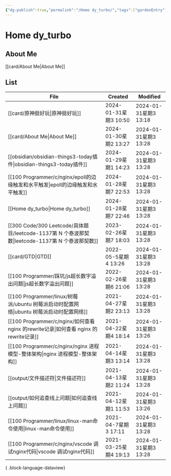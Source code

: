 ```yaml
---
{"dg-publish":true,"permalink":"/Home dy_turbo/","tags":["gardenEntry"],"noteIcon":"","created":"2024-01-28T22:46:43+08:00","updated":"2024-01-31T13:28:50+08:00"}
---
```



# Home dy_turbo

## About Me

[[card/About Me\|About Me]]

## List

| File                                                                               | Created             | Modified            |
| ---------------------------------------------------------------------------------- | ------------------- | ------------------- |
| [[card/原神挺好玩\|原神挺好玩]]                                                           | 2024-01-31星期3 10:50 | 2024-01-31星期3 13:18 |
| [[card/About Me\|About Me]]                                                     | 2024-01-30星期2 13:27 | 2024-01-31星期3 13:28 |
| [[obsidian/obsidian-things3-today插件\|obsidian-things3-today插件]]                 | 2024-01-29星期1 14:23 | 2024-01-31星期3 13:28 |
| [[100 Programmer/c/nginx/epoll的边缘触发和水平触发\|epoll的边缘触发和水平触发]]                     | 2024-01-28星期7 22:53 | 2024-01-31星期3 13:28 |
| [[Home dy_turbo\|Home dy_turbo]]                                                | 2024-01-28星期7 22:46 | 2024-01-31星期3 13:28 |
| [[300 Code/300 Leetcode/具体题目/leetcode-1137第 N 个泰波那契数\|leetcode-1137第 N 个泰波那契数]] | 2023-02-26星期7 18:03 | 2024-01-31星期3 13:28 |
| [[card/GTD\|GTD]]                                                               | 2022-05-5星期4 13:26  | 2024-01-31星期3 13:28 |
| [[100 Programmer/踩坑/js超长数字溢出问题\|js超长数字溢出问题]]                                    | 2022-02-26星期6 21:06 | 2024-01-31星期3 13:28 |
| [[100 Programmer/linux/树莓派/ubuntu 树莓派启动时配置网络\|ubuntu 树莓派启动时配置网络]]               | 2021-04-27星期2 23:13 | 2024-01-31星期3 13:28 |
| [[100 Programmer/c/nginx/如何查看 nginx 的rewrite记录\|如何查看 nginx 的rewrite记录]]         | 2021-04-22星期4 18:14 | 2024-01-31星期3 13:26 |
| [[100 Programmer/c/nginx/nginx 进程模型-整体架构\|nginx 进程模型-整体架构]]                     | 2021-04-14星期3 13:14 | 2024-01-31星期3 13:28 |
| [[output/文件描述符\|文件描述符]]                                                         | 2021-04-13星期2 11:24 | 2024-01-31星期3 13:28 |
| [[output/如何追查线上问题\|如何追查线上问题]]                                                   | 2021-04-12星期1 11:53 | 2024-01-31星期3 13:26 |
| [[100 Programmer/linux/linux-man命令使用\|linux-man命令使用]]                           | 2021-04-7星期3 17:11  | 2024-01-31星期3 13:28 |
| [[100 Programmer/c/nginx/vscode 调试nginx代码\|vscode 调试nginx代码]]                   | 2021-03-25星期4 19:13 | 2024-01-31星期3 13:28 |

{ .block-language-dataview}